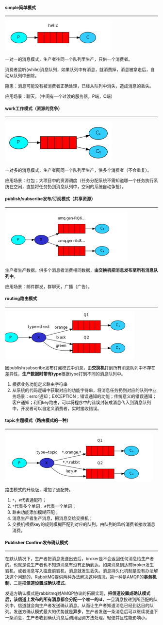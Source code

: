 #### simple简单模式

---

![在这里插入图片描述](img/20181221114009759.png)

一对一的消息模式，生产者往同一个队列里生产，只供一个消费者。

消费者监听(while)消息队列，如果队列中有消息，就消费掉，消息被拿走后，自动从队列中删除。

隐患：消息可能没有被消费者正确处理，已经从队列中消失，造成消息的丢失。

应用场景：聊天。（中间有一个过渡的服务器，P端，C端）



#### work工作模式（资源的竞争）

---

![在这里插入图片描述](img/20181221114036231.png)

一对多的消息模式，生产者网同一个队列里生产，供多个消费者（不会重复）。

应用场景：红包；大项目中的资源调度（任务分配系统不需知道哪一个任务执行系统在空闲，直接将任务扔到消息队列中，空闲的系统自动争抢）。



#### publish/subscribe发布/订阅模式（共享资源）

---

![在这里插入图片描述](img/20181221114050657.png)

生产者生产数据，供多个消息者消费相同数据，**由交换机把消息发布至所有消息队列中**。

应用场景：邮件群发，群聊天，广播（广告）。



#### routing路由模式

---

![在这里插入图片描述](img/20181221114420299.png)

因publish/subscribe发布订阅模式中消息，由**交换机**打到所有消息队列中不存在差异性，**生产数据时带有type**根据type打到不同的消息队列中。

1. 根据业务功能定义路由字符串
2. 从系统的代码逻辑中获取对应的功能字符串，将消息任务扔到对应的队列中业务场景：error通知；EXCEPTION；错误通知的功能；传统意义的错误通知；客户通知；利用key路由，可以将程序中的错误封装成消息传入到消息队列中，开发者可以自定义消费者，实时接收错误。



#### topic主题模式（路由模式的一种）

---

![在这里插入图片描述](img/20181221114208408.png)

路由模式的升级版，增加了通配符。

1. `*`，`#`代表通配符；
2. `*`代表多个单词，`#`代表一个单词；
3. 路由功能添加模糊匹配；
4. 消息生产者生产消息，把消息交给交换机；
5. 交换机根据key的规则模糊匹配到对应的队列，由队列的监听消费者接收消息消费。



#### Publisher Confirm发布确认模式

---

在默认情况下，生产者把消息发送出去后，broker是不会返回任何消息给生产者的。也就是说生产者也不知道消息有没有正确到达。如果消息到达前broker发生宕机，或者消息写入磁盘前宕机，消息就发生丢失。消息持久化机制是没有办法解决这个问题的，RabbitMQ提供两种办法解决这种情况，第一种是AMQP的**事务机制**，二是**把信道设置成确认模式**。

发送方确认模式是rabbitmq对AMQP协议的拓展实现，**把信道设置成确认模式后，该信道上发布的所有消息都会分配一个唯一的id**，一旦消息投递到所匹配的队列中，信道就会向生产者发送确认消息。从而让生产者知道消息已经到达目的队列。发送方确认模式最大的优势就是**异步**，生产者发送一条消息后可以继续发送下一条消息，生产者收到确认消息后调用回调方法处理。轻便并且性能影响小。